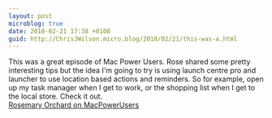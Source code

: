 ```yaml
---
layout: post
microblog: true
date: 2018-02-21 17:38 +0100
guid: http://ChrisJWilson.micro.blog/2018/02/21/this-was-a.html
---
```

This was a great episode of Mac Power Users. Rose shared some pretty interesting tips but the idea I'm going to try is using launch centre pro and launcher to use location based actions and reminders. So for example, open up my task manager when I get to work, or the shopping list when I get to the local store. Check it out.   
[Rosemary Orchard on MacPowerUsers](https://www.relay.fm/mpu/418)
